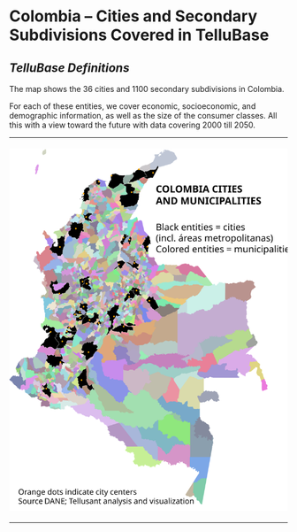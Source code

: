 # Colombia – Cities and Secondary Subdivisions Covered in TelluBase
## *TelluBase Definitions*

The map shows the 36 cities and 1100 secondary subdivisions in Colombia.  

For each of these entities, we cover economic, socioeconomic, and demographic information, as well as the size of the consumer classes. All this with a view toward the future with data covering 2000 till 2050.  

---
#### <img  src="assets/svg/tellusant-colombia-sub2-city.svg" alt="Colombia – Cities and Secondary Subdivisions Covered in TelluBase">  

---
